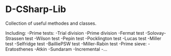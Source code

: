 # D-CSharp-Lib
Collection of useful methodes and classes.

Including:
  -Prime tests:
    -Trial division
    -Prime division
    -Fermat test
    -Solovay-Strassen test
    -Wilson test
    -Pepin test
    -Pocklington test
    -Lucas test
    -Miller test
    -Selfridge test
    -BailliePSW test
    -Miller-Rabin test
  -Prime sieve:
    -Eratosthenes
    -Atkin
    -Sundaram
    -Incremental
  -...

